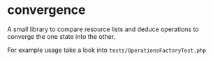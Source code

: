 # convergence
A small library to compare resource lists and deduce operations to converge the one state into the other.

For example usage take a look into `tests/OperationsFactoryTest.php`

